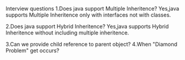 Interview questions
1.Does java support Multiple Inheritence?
Yes,java supports Multiple Inheritence only with interfaces not with classes.

2.Does java support Hybrid  Inheritence?
Yes,java supports Hybrid Inheritence without including multiple inheritence.

3.Can we provide child reference to parent object?
4.When "Diamond Problem" get occurs?
